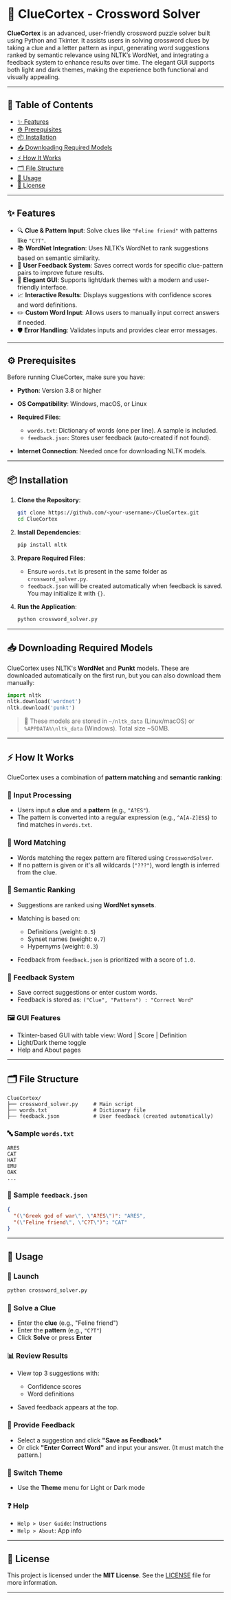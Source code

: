 


# 🧠 ClueCortex - Crossword Solver

**ClueCortex** is an advanced, user-friendly crossword puzzle solver built using Python and Tkinter. It assists users in solving crossword clues by taking a clue and a letter pattern as input, generating word suggestions ranked by semantic relevance using NLTK’s WordNet, and integrating a feedback system to enhance results over time. The elegant GUI supports both light and dark themes, making the experience both functional and visually appealing.

---

## 📑 Table of Contents

* [✨ Features](#-features)
* [⚙️ Prerequisites](#️-prerequisites)
* [📦 Installation](#-installation)
* [📥 Downloading Required Models](#-downloading-required-models)
* [⚡ How It Works](#-how-it-works)
* [🗂️ File Structure](#️-file-structure)
* [🚀 Usage](#-usage)
* [🪪 License](#-license)

---

## ✨ Features

* 🔍 **Clue & Pattern Input**: Solve clues like `"Feline friend"` with patterns like `"C?T"`.
* 📚 **WordNet Integration**: Uses NLTK’s WordNet to rank suggestions based on semantic similarity.
* 🧠 **User Feedback System**: Saves correct words for specific clue-pattern pairs to improve future results.
* 🎨 **Elegant GUI**: Supports light/dark themes with a modern and user-friendly interface.
* 📈 **Interactive Results**: Displays suggestions with confidence scores and word definitions.
* ✏️ **Custom Word Input**: Allows users to manually input correct answers if needed.
* 🛡️ **Error Handling**: Validates inputs and provides clear error messages.

---

## ⚙️ Prerequisites

Before running ClueCortex, make sure you have:

* **Python**: Version 3.8 or higher
* **OS Compatibility**: Windows, macOS, or Linux
* **Required Files**:

  * `words.txt`: Dictionary of words (one per line). A sample is included.
  * `feedback.json`: Stores user feedback (auto-created if not found).
* **Internet Connection**: Needed once for downloading NLTK models.

---

## 📦 Installation

1. **Clone the Repository**:

   ```bash
   git clone https://github.com/<your-username>/ClueCortex.git
   cd ClueCortex
   ```

2. **Install Dependencies**:

   ```bash
   pip install nltk
   ```

3. **Prepare Required Files**:

   * Ensure `words.txt` is present in the same folder as `crossword_solver.py`.
   * `feedback.json` will be created automatically when feedback is saved. You may initialize it with `{}`.

4. **Run the Application**:

   ```bash
   python crossword_solver.py
   ```

---

## 📥 Downloading Required Models

ClueCortex uses NLTK's **WordNet** and **Punkt** models. These are downloaded automatically on the first run, but you can also download them manually:

```python
import nltk
nltk.download('wordnet')
nltk.download('punkt')
```

> 📁 These models are stored in `~/nltk_data` (Linux/macOS) or `%APPDATA%\nltk_data` (Windows). Total size \~50MB.

---

## ⚡ How It Works

ClueCortex uses a combination of **pattern matching** and **semantic ranking**:

### 🔡 Input Processing

* Users input a **clue** and a **pattern** (e.g., `"A?ES"`).
* The pattern is converted into a regular expression (e.g., `^A[A-Z]ES$`) to find matches in `words.txt`.

### 🧩 Word Matching

* Words matching the regex pattern are filtered using `CrosswordSolver`.
* If no pattern is given or it's all wildcards (`"???"`), word length is inferred from the clue.

### 🧠 Semantic Ranking

* Suggestions are ranked using **WordNet synsets**.
* Matching is based on:

  * Definitions (weight: `0.5`)
  * Synset names (weight: `0.7`)
  * Hypernyms (weight: `0.3`)
* Feedback from `feedback.json` is prioritized with a score of `1.0`.

### 💬 Feedback System

* Save correct suggestions or enter custom words.
* Feedback is stored as:
  `("Clue", "Pattern") : "Correct Word"`

### 🖼️ GUI Features

* Tkinter-based GUI with table view: Word | Score | Definition
* Light/Dark theme toggle
* Help and About pages

---

## 🗂️ File Structure

```
ClueCortex/
├── crossword_solver.py     # Main script
├── words.txt               # Dictionary file
├── feedback.json           # User feedback (created automatically)
```

### 🔤 Sample `words.txt`

```
ARES
CAT
HAT
EMU
OAK
...
```

### 📝 Sample `feedback.json`

```json
{
  "(\"Greek god of war\", \"A?ES\")": "ARES",
  "(\"Feline friend\", \"C?T\")": "CAT"
}
```

---

## 🚀 Usage

### 🏁 Launch

```bash
python crossword_solver.py
```

### 🧠 Solve a Clue

* Enter the **clue** (e.g., "Feline friend")
* Enter the **pattern** (e.g., `"C?T"`)
* Click **Solve** or press **Enter**

### 📊 Review Results

* View top 3 suggestions with:

  * Confidence scores
  * Word definitions
* Saved feedback appears at the top.

### 🧩 Provide Feedback

* Select a suggestion and click **"Save as Feedback"**
* Or click **"Enter Correct Word"** and input your answer.
  (It must match the pattern.)

### 🎨 Switch Theme

* Use the **Theme** menu for Light or Dark mode

### ❓ Help

* `Help > User Guide`: Instructions
* `Help > About`: App info

---


## 🪪 License

This project is licensed under the **MIT License**.
See the [LICENSE](./LICENSE) file for more information.

---

